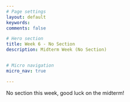 ```yaml
---
# Page settings
layout: default
keywords:
comments: false

# Hero section
title: Week 6 - No Section
description: Midterm Week (No Section)


# Micro navigation
micro_nav: true

---
```


No section this week, good luck on the midterm!

<!--

# Regularization in Code

### Data Augmentation

**TensorFlow**: [documentation](https://www.tensorflow.org/api_docs/python/tf/image/)
```python
# Resizing
tf_resize = tf.image.resize_images(
    images,
    size,
    method=ResizeMethod.BILINEAR,
    align_corners=False,
    preserve_aspect_ratio=False
)
# Scaling
tf_scaling = tf.image.crop_and_resize(
    image,
    boxes,
    box_ind,
    crop_size,
    method='bilinear',
    extrapolation_value=0,
    name=None
)
# Translation
tf_translation = tf.image.extract_glimpse(
    input,
    size,
    offsets,
    centered=True,
    normalized=True,
    uniform_noise=True,
    name=None
)
# Rotation
tf_90rotation = tf.image.rot90(
    image,
    k=1,
    name=None
)
# Execute Transformation
sess.run(transformation, feed_dict = {X: imgs})
```

### Early Stopping

Early stopping can be implemented directly in Python.

```python
def early_stopping(model, X_train, Y_train, X_dev, Y_dev, eval_freq = 1, stop_wait = 100):
    """
    Python implementation of the early stopping algorithm.

    Arguments:
    model -- Your model class which comes with functions:
                model.train() -- trains the model for one step and returns the updated model.
                model.eval() -- evaluates the model on a set and returns the error.
                model.copy() -- copies the model.
    X_train -- Training set
    Y_train -- Training labels
    X_dev -- Dev set
    Y_dev -- Dev labels
    eval_freq -- integer, ratio of training step per evaluation step.
    stop_wait -- number of train step without dev error improvement before stopping.

    Returns:
    best_model -- the model with minimal dev error and early stopping
    best_dev_error -- the best dev error achieved by best_model
    best_model_index -- the best_model's saving step 
    """

    current_model = model.copy()       # Track your current model
    best_model = model.copy()          # Track your best model
    num_train_steps = 0                # number of training steps
    num_steps_since_best_model = 0     # number of training steps since the last best model was saved
    best_dev_error = np.inf            # the best dev error achieved so far (by best_model)
    best_model_index = 0               # the best_model's saving step 

    # Loop unless there's no model improvement on the dev set for stop_wait steps.
    while num_steps_since_best_model < stop_wait:

        # Train current_model for "train_per_eval_ratio" steps
        for s in range(train_per_eval_ratio):
            current_model.train(X_train, Y_train)
            num_train_steps = num_train_steps + 1

        # Evaluate your current_model on the dev set.
        dev_error = current_model.eval(X_dev, Y_dev)

        # If the dev error is lower than the best dev error previously achieved, then save the current_model as the best_model
        if dev_error < best_dev_error:
            num_steps_since_best_model = 0
            best_model = current_model.copy()
            best_model_index = num_train_steps
            current_model = best_model
        # Otherwise increment num_steps_since_best_model
        else:
            num_steps_since_best_model = num_steps_since_best_model + 1

  return best_model, best_dev_error, best_model_index
```

### L1 and L2 Regularization

In TensorFlow L1/L2 regularization terms are added directly to the loss function.

**TensorFlow**: [documentation]()
```python
# L2 Regularization
regularization_terms = tf.nn.l2_loss(weights1) + tf.nn.l2_loss(weights2)
total_loss = tf.reduce_mean(loss + beta * regularization_terms)
optimizer = tf.train.GradientDescentOptimizer(0.7).minimize(total_loss)

# L1 Regularization
l1_regularizer = tf.contrib.layers.l1_regularizer(scale, scope)
architecture_weights = tf.trainable_variables()
regularization_l1term = tf.contrib.layers.apply_regularization(l1_regularizer,architecture_weights)
total_loss = loss + regularization_l1term  
Train_step = tf.train.GradientDescentOptimizer(0.05).minimize(total_loss)
```

### Dropout

For TensorFlow a dropout layer is added directly into the computational graph.

**TensorFlow**: [documentation](https://www.tensorflow.org/api_docs/python/tf/nn/dropout)
```python
tf.nn.dropout(
    x,
    keep_prob,
    noise_shape=None,
    seed=None,
    name=None
)
```

-->




